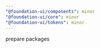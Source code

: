 ```yaml
---
"@foundation-ui/components": minor
"@foundation-ui/core": minor
"@foundation-ui/tokens": minor
---
```


prepare packages

